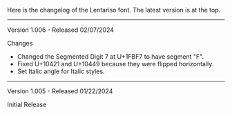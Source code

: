 Here is the changelog of the Lentariso font. The latest version is at the top.

-------------------------------------------------------------------------------

Version 1.006 - Released 02/07/2024

Changes
- Changed the Segmented Digit 7 at U+1FBF7 to have segment "F".
- Fixed U+10421 and U+10449 because they were flipped horizontally.
- Set Italic angle for Italic styles.

-------------------------------------------------------------------------------

Version 1.005 - Released 01/22/2024

Initial Release

